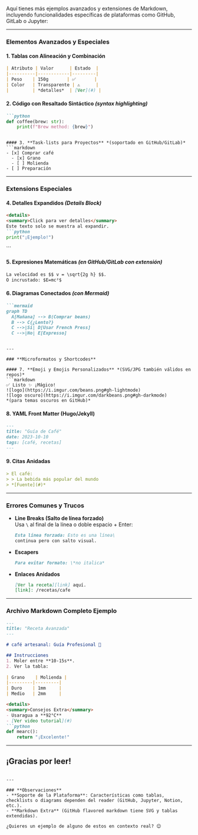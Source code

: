 

Aquí tienes más ejemplos avanzados y extensiones de Markdown, incluyendo funcionalidades específicas de plataformas como GitHub, GitLab o Jupyter:

---

### **Elementos Avanzados y Especiales**

#### 1. **Tablas con Alineación y Combinación**
```markdown
| Atributo | Valor      | Estado  |
|----------|------------|---------|
| Peso    | 150g       | ✅       |
| Color   | Transparente | ⚠️      | 
|         | *detalles*  | [Ver](#) |
```

#### 2. **Código con Resaltado Sintáctico** *(syntax highlighting)*
```markdown
```python
def coffee(brew: str):
    print(f"Brew method: {brew}")
```
```

#### 3. **Task-lists para Proyectos** *(soportado en GitHub/GitLab)*
```markdown
- [x] Comprar café
  - [x] Grano
  - [ ] Molienda
- [ ] Preparación
```

---

### **Extensions Especiales**

#### 4. **Detalles Expandidos** *(Details Block)*
```markdown
<details>
<summary>Click para ver detalles</summary>
Este texto solo se muestra al expandir.
```python
print("¡Ejemplo!")
```
</details>
```

#### 5. **Expresiones Matemáticas** *(en GitHub/GitLab con extensión)*
```markdown
La velocidad es $$ v = \sqrt{2g h} $$.  
O incrustado: $E=mc²$
```

#### 6. **Diagramas Conectados** *(con Mermaid)*
```markdown
```mermaid
graph TD
  A[Mañana] --> B(Comprar beans)
  B --> C{¿Lento?}
  C -->|Sí| D[Usar French Press]
  C -->|No| E[Expresso]
```
```

---

### **Microformatos y Shortcodes**

#### 7. **Emoji y Emojis Personalizados** *(SVG/JPG también válidos en repos)*
```markdown
✅ Listo ✨ ¡Mágico!  
![logo](https://i.imgur.com/beans.png#gh-lightmode)
![logo oscuro](https://i.imgur.com/darkbeans.png#gh-darkmode)  
*(para temas oscuros en GitHub)*
```

#### 8. **YAML Front Matter (Hugo/Jekyll)**
```markdown
---
title: "Guía de Café"
date: 2023-10-10
tags: [café, recetas]
---
```

#### 9. **Citas Anidadas**
```markdown
> El café:  
> > La bebida más popular del mundo  
> *[Fuente](#)*
```

---

### **Errores Comunes y Trucos**

- **Line Breaks (Salto de línea forzado)**  
  Usa `\` al final de la línea o doble espacio + Enter:
  ```markdown
  Esta línea forzada: Esto es una línea\  
  continua pero con salto visual.  
  ```

- **Escapers**  
  ```markdown
  Para evitar formato: \*no italica*
  ```

- **Enlaces Anidados**
  ```markdown
  [Ver la receta][link] aquí.  
  [link]: /recetas/cafe
  ```

---

### **Archivo Markdown Completo Ejemplo**
```markdown
---
title: "Receta Avanzada"
---

# café artesanal: Guía Profesional 🌿

## Instrucciones
1. Moler entre **10-15s**.
2. Ver la tabla:
  
| Grano    | Molienda |
|---------|---------|
| Duro    | 1mm     |
| Medio   | 2mm     |

<details>
<summary>Consejos Extra</summary>
- Usaragua a **92°C**
- [Ver video tutorial](#)
```python
def mearc():
    return "¡Excelente!"
```
</details>

---
¡Gracias por leer!
---
```

---

### **Observaciones**
- **Soporte de la Plataforma**: Características como tablas, checklists o diagrams dependen del reader (GitHub, Jupyter, Notion, etc.).
- **Markdown Extra** (GitHub flavored markdown tiene SVG y tablas extendidas).

¿Quieres un ejemplo de alguno de estos en contexto real? 😊